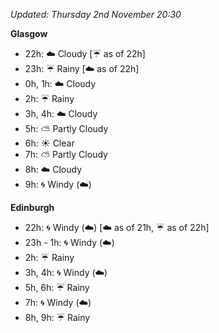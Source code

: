 *Updated: Thursday 2nd November 20:30*

**Glasgow**

* 22h: :cloud: Cloudy [:umbrella: as of 22h]
* 23h: :umbrella: Rainy [:cloud: as of 22h]
* 0h, 1h: :cloud: Cloudy
* 2h: :umbrella: Rainy
* 3h, 4h: :cloud: Cloudy
* 5h: :partly_sunny: Partly Cloudy
* 6h: :sunny: Clear
* 7h: :partly_sunny: Partly Cloudy
* 8h: :cloud: Cloudy
* 9h: :cyclone: Windy (:cloud:)

**Edinburgh**

* 22h: :cyclone: Windy (:cloud:) [:cloud: as of 21h, :umbrella: as of 22h]
* 23h - 1h: :cyclone: Windy (:cloud:)
* 2h: :umbrella: Rainy
* 3h, 4h: :cyclone: Windy (:cloud:)
* 5h, 6h: :umbrella: Rainy
* 7h: :cyclone: Windy (:cloud:)
* 8h, 9h: :umbrella: Rainy

